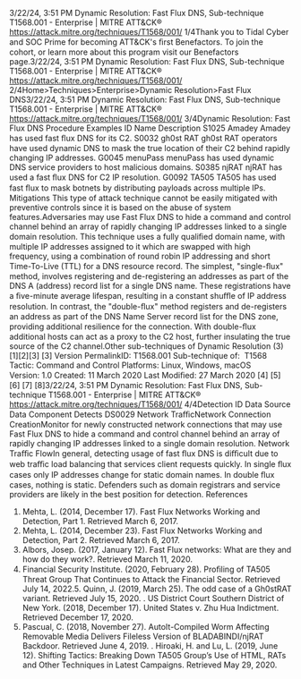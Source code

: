 3/22/24, 3:51 PM Dynamic Resolution: Fast Flux DNS, Sub-technique T1568.001 - Enterprise | MITRE ATT&CK®
https://attack.mitre.org/techniques/T1568/001/ 1/4Thank you to Tidal Cyber and SOC Prime for becoming ATT&CK's ﬁrst Benefactors. To join the cohort, or learn more about this program visit our
Benefactors page.3/22/24, 3:51 PM Dynamic Resolution: Fast Flux DNS, Sub-technique T1568.001 - Enterprise | MITRE ATT&CK®
https://attack.mitre.org/techniques/T1568/001/ 2/4Home>Techniques>Enterprise>Dynamic Resolution>Fast Flux DNS3/22/24, 3:51 PM Dynamic Resolution: Fast Flux DNS, Sub-technique T1568.001 - Enterprise | MITRE ATT&CK®
https://attack.mitre.org/techniques/T1568/001/ 3/4Dynamic Resolution: Fast Flux DNS
Procedure Examples
ID Name Description
S1025 Amadey Amadey has used fast ﬂux DNS for its C2.
S0032 gh0st RAT gh0st RAT operators have used dynamic DNS to mask the true location of their C2 behind rapidly changing IP
addresses.
G0045 menuPass menuPass has used dynamic DNS service providers to host malicious domains.
S0385 njRAT njRAT has used a fast ﬂux DNS for C2 IP resolution.
G0092 TA505 TA505 has used fast ﬂux to mask botnets by distributing payloads across multiple IPs.
Mitigations
This type of attack technique cannot be easily mitigated with preventive controls since it is based on the abuse of system features.Adversaries may use Fast Flux DNS to hide a command and control channel behind an array of rapidly changing IP addresses linked to a
single domain resolution. This technique uses a fully qualiﬁed domain name, with multiple IP addresses assigned to it which are swapped
with high frequency, using a combination of round robin IP addressing and short Time-To-Live (TTL) for a DNS resource record.
The simplest, "single-ﬂux" method, involves registering and de-registering an addresses as part of the DNS A (address) record list for a single
DNS name. These registrations have a ﬁve-minute average lifespan, resulting in a constant shuﬄe of IP address resolution.
In contrast, the "double-ﬂux" method registers and de-registers an address as part of the DNS Name Server record list for the DNS zone,
providing additional resilience for the connection. With double-ﬂux additional hosts can act as a proxy to the C2 host, further insulating the
true source of the C2 channel.Other sub-techniques of Dynamic Resolution (3)
[1][2][3]
[3]
Version PermalinkID: T1568.001
Sub-technique of:  T1568
 
Tactic: Command and Control
 
Platforms: Linux, Windows, macOS
Version: 1.0
Created: 11 March 2020
Last Modiﬁed: 27 March 2020
[4]
[5]
[6]
[7]
[8]3/22/24, 3:51 PM Dynamic Resolution: Fast Flux DNS, Sub-technique T1568.001 - Enterprise | MITRE ATT&CK®
https://attack.mitre.org/techniques/T1568/001/ 4/4Detection
ID Data Source Data Component Detects
DS0029 Network TraﬃcNetwork
Connection
CreationMonitor for newly constructed network connections that may use Fast Flux DNS to
hide a command and control channel behind an array of rapidly changing IP addresses
linked to a single domain resolution.
Network Traﬃc
FlowIn general, detecting usage of fast ﬂux DNS is diﬃcult due to web traﬃc load balancing
that services client requests quickly. In single ﬂux cases only IP addresses change for
static domain names. In double ﬂux cases, nothing is static. Defenders such as
domain registrars and service providers are likely in the best position for detection.
References
1. Mehta, L. (2014, December 17). Fast Flux Networks Working
and Detection, Part 1. Retrieved March 6, 2017.
2. Mehta, L. (2014, December 23). Fast Flux Networks Working
and Detection, Part 2. Retrieved March 6, 2017.
3. Albors, Josep. (2017, January 12). Fast Flux networks: What
are they and how do they work?. Retrieved March 11, 2020.
4. Financial Security Institute. (2020, February 28). Proﬁling of
TA505 Threat Group That Continues to Attack the Financial
Sector. Retrieved July 14, 2022.5. Quinn, J. (2019, March 25). The odd case of a Gh0stRAT
variant. Retrieved July 15, 2020.
 . US District Court Southern District of New York. (2018,
December 17). United States v. Zhu Hua Indictment. Retrieved
December 17, 2020.
7. Pascual, C. (2018, November 27). AutoIt-Compiled Worm
Affecting Removable Media Delivers Fileless Version of
BLADABINDI/njRAT Backdoor. Retrieved June 4, 2019.
 . Hiroaki, H. and Lu, L. (2019, June 12). Shifting Tactics:
Breaking Down TA505 Group’s Use of HTML, RATs and Other
Techniques in Latest Campaigns. Retrieved May 29, 2020.